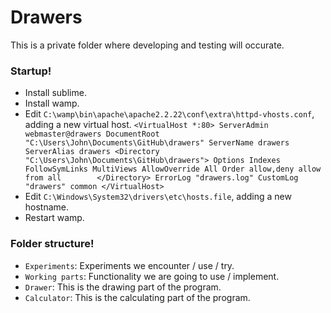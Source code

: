 Drawers
=======
This is a private folder where developing and testing will occurate.


### Startup!
* Install sublime.
* Install wamp.
* Edit `C:\wamp\bin\apache\apache2.2.22\conf\extra\httpd-vhosts.conf`, adding a new virtual host.
`<VirtualHost *:80>
	ServerAdmin webmaster@drawers
	DocumentRoot "C:\Users\John\Documents\GitHub\drawers"
	ServerName drawers
	ServerAlias drawers
	<Directory "C:\Users\John\Documents\GitHub\drawers">
		Options Indexes FollowSymLinks MultiViews
		AllowOverride All
		Order allow,deny
		allow from all       
	</Directory>
	ErrorLog "drawers.log"
	CustomLog "drawers" common
</VirtualHost>`
* Edit `C:\Windows\System32\drivers\etc\hosts.file`, adding a new hostname.
* Restart wamp.


### Folder structure!
* `Experiments`: Experiments we encounter / use / try.
* `Working parts`: Functionality we are going to use / implement.
* `Drawer`: This is the drawing part of the program.
* `Calculator`: This is the calculating part of the program.